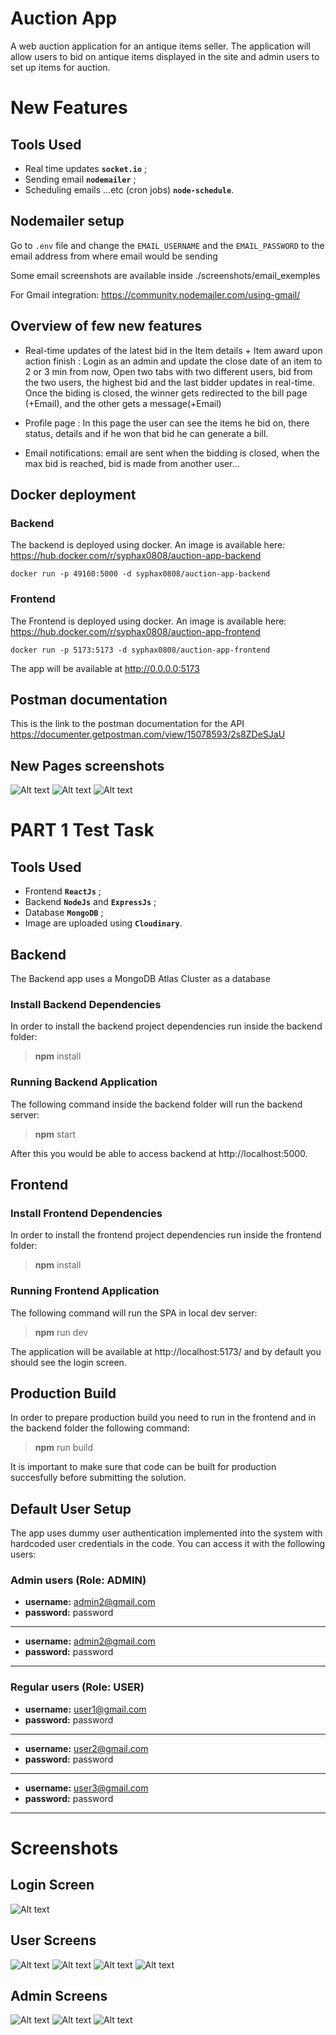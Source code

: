 # Auction App

A web auction application for an antique items seller. The application will allow users to bid on antique items displayed in the site and admin users to set up items for auction.

# New Features 

## Tools Used

- Real time updates **`socket.io`** ;
- Sending email **`nodemailer`** ;
- Scheduling emails ...etc (cron jobs) **`node-schedule`**.

## Nodemailer setup

Go to `.env` file and change the `EMAIL_USERNAME` and the `EMAIL_PASSWORD` to the email address from where email would be sending

Some email screenshots are available inside ./screenshots/email_exemples

For Gmail integration: https://community.nodemailer.com/using-gmail/

## Overview of few new features

- Real-time updates of the latest bid in the Item details + Item award upon action finish :
  Login as an admin and update the close date of an item to 2 or 3 min from now, Open two tabs with two different users, bid from the two users, the highest bid and the last bidder updates in real-time. Once the biding is closed, the winner gets redirected to the bill page (+Email), and the other gets a message(+Email)

- Profile page : In this page the user can see the items he bid on, there status, details and if he won that bid he can generate a bill.

- Email notifications: email are sent when the bidding is closed, when the max bid is reached, bid is made from another user...

## Docker deployment

### Backend

The backend is deployed using docker. An image is available here: https://hub.docker.com/r/syphax0808/auction-app-backend

`docker run -p 49160:5000 -d syphax0808/auction-app-backend`

### Frontend

The Frontend is deployed using docker. An image is available here: https://hub.docker.com/r/syphax0808/auction-app-frontend

`docker run -p 5173:5173 -d syphax0808/auction-app-frontend`

The app will be available at http://0.0.0.0:5173

## Postman documentation

This is the link to the postman documentation for the API https://documenter.getpostman.com/view/15078593/2s8ZDeSJaU

## New Pages screenshots

![Alt text](./screenshots/bill_exemple.png "Bill")
![Alt text](./screenshots/profile_page.png "Profile page")
![Alt text](./screenshots/profile_page_filters.png "Profile page filters")

# PART 1 Test Task

## Tools Used

- Frontend **`ReactJs`** ;
- Backend **`NodeJs`** and **`ExpressJs`** ;
- Database **`MongoDB`** ;
- Image are uploaded using **`Cloudinary`**.

## Backend

The Backend app uses a MongoDB Atlas Cluster as a database

### Install Backend Dependencies

In order to install the backend project dependencies run inside the backend folder:

> **npm** install

### Running Backend Application

The following command inside the backend folder will run the backend server:

> **npm** start

After this you would be able to access backend at http://localhost:5000.

## Frontend

### Install Frontend Dependencies

In order to install the frontend project dependencies run inside the frontend folder:

> **npm** install

### Running Frontend Application

The following command will run the SPA in local dev server:

> **npm** run dev

The application will be available at http://localhost:5173/ and by default you should see the login screen.

## Production Build

In order to prepare production build you need to run in the frontend and in the backend folder the following command:

> **npm** run build

It is important to make sure that code can be built for production succesfully before submitting the solution.

## Default User Setup

The app uses dummy user authentication implemented into the system with hardcoded user credentials in the code. You can access it with the following users:

### Admin users (Role: ADMIN)

- **username:** admin2@gmail.com
- **password:** password

---

- **username:** admin2@gmail.com
- **password:** password

---

### Regular users (Role: USER)

- **username:** user1@gmail.com
- **password:** password

---

- **username:** user2@gmail.com
- **password:** password

---

- **username:** user3@gmail.com
- **password:** password

---

# Screenshots

## Login Screen

![Alt text](./screenshots/login_screen.png "Login")

## User Screens

![Alt text](./screenshots/gallery_view_user.png "Gallery")
![Alt text](./screenshots/list_view_user.png "List")
![Alt text](./screenshots/search_screen.png "Search")
![Alt text](./screenshots/settings_screen.png "Settings")

## Admin Screens

![Alt text](./screenshots/list_view_admin.png "List admin")
![Alt text](./screenshots/create_new_item_admin.png "Create new item")
![Alt text](./screenshots/product_screen_admin.png "Details")

